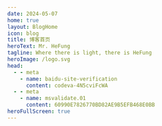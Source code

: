 ```yaml
---
date: 2024-05-07
home: true
layout: BlogHome
icon: blog
title: 博客首页
heroText: Mr. HeFung
tagline: Where there is light, there is HeFung
heroImage: /logo.svg
head:
  - - meta
    - name: baidu-site-verification
      content: codeva-4N5cviFcWA
  - - meta
    - name: msvalidate.01
      content: 60990E7826770BD82AE9B5EFB468E0BB
heroFullScreen: true
---
```

